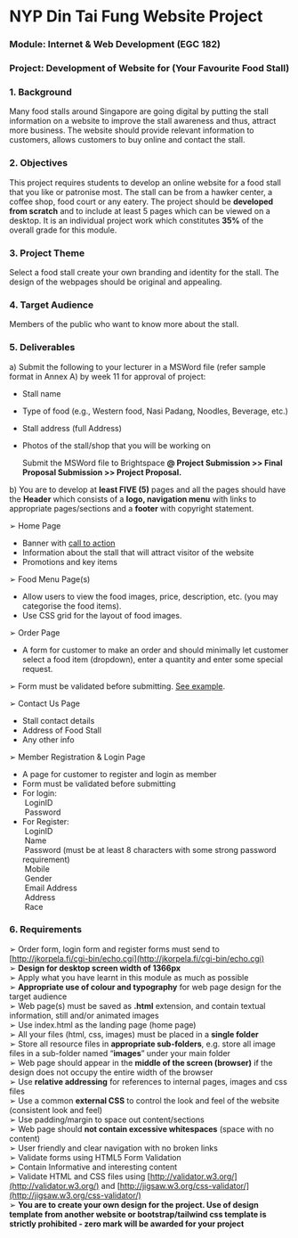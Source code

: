 # NYP Din Tai Fung Website Project
### Module: Internet & Web Development (EGC 182)
### Project: Development of Website for (Your Favourite Food Stall)

### 1. Background
Many food stalls around Singapore are going digital by putting the stall information on a website to 
improve the stall awareness and thus, attract more business. The website should provide relevant 
information to customers, allows customers to buy online and contact the stall. 

### 2. Objectives
This project requires students to develop an online website for a food stall that you like or patronise 
most. The stall can be from a hawker center, a coffee shop, food court or any eatery. The project 
should be **developed from scratch** and to include at least 5 pages which can be viewed on a 
desktop. It is an individual project work which constitutes **35%** of the overall grade for this module.

### 3. Project Theme 
Select a food stall create your own branding and identity for the stall. The design of the webpages 
should be original and appealing. 

### 4. Target Audience 
Members of the public who want to know more about the stall.

### 5. Deliverables 
a) Submit the following to your lecturer in a MSWord file (refer sample format in Annex A) by week 
11 for approval of project:

- Stall name 
- Type of food (e.g., Western food, Nasi Padang, Noodles, Beverage, etc.)
- Stall address (full Address)
- Photos of the stall/shop that you will be working on

  Submit the MSWord file to Brightspace
  **@ Project Submission >> Final Proposal Submission >> Project Proposal.**

b) You are to develop at **least FIVE (5)** pages and all the pages should have the **Header** which consists of a **logo, navigation menu** with links to appropriate pages/sections and a **footer** with copyright statement. 

➢ Home Page 
- Banner with [call to action](https://blog.hubspot.com/marketing/call-to-action-examples)
- Information about the stall that will attract visitor of the website
- Promotions and key items
  
➢ Food Menu Page(s) 
- Allow users to view the food images, price, description, etc. (you may categorise the 
  food items). 
- Use CSS grid for the layout of food images. 

➢ Order Page 
- A form for customer to make an order and should minimally let customer select a food 
  item (dropdown), enter a quantity and enter some special request.
  
➢ Form must be validated before submitting. [See example](https://www.the-art-of-web.com/html/html5-form-validation/). 

➢ Contact Us Page 
- Stall contact details 
- Address of Food Stall 
- Any other info
  
➢ Member Registration & Login Page 
- A page for customer to register and login as member 
- Form must be validated before submitting 
- For login: <br>
  &nbsp;LoginID <br>
  &nbsp;Password 
- For Register: <br>
  &nbsp;LoginID <br>
  &nbsp;Name <br>
  &nbsp;Password (must be at least 8 characters with some strong password requirement) <br>
  &nbsp;Mobile <br>
  &nbsp;Gender <br>
  &nbsp;Email Address <br>
  &nbsp;Address <br>
  &nbsp;Race

### 6. Requirements 
➢ Order form, login form and register forms must send to [http://jkorpela.fi/cgi-bin/echo.cgi](http://jkorpela.fi/cgi-bin/echo.cgi) <br>
➢ **Design for desktop screen width of 1366px** <br>
➢ Apply what you have learnt in this module as much as possible <br>
➢ **Appropriate use of colour and typography** for web page design for the target audience <br>
➢ Web page(s) must be saved as **.html** extension, and contain textual information, still and/or animated images <br>
➢ Use index.html as the landing page (home page) <br>
➢ All your files (html, css, images) must be placed in a **single folder** <br>
➢ Store all resource files in **appropriate sub-folders**, e.g. store all image files in a sub-folder named “**images**” under your main folder <br>
➢ Web page should appear in the **middle of the screen (browser)** if the design does not occupy the entire width of the browser <br>
➢ Use **relative addressing** for references to internal pages, images and css files <br>
➢ Use a common **external CSS** to control the look and feel of the website (consistent look and feel) <br>
➢ Use padding/margin to space out content/sections <br>
➢ Web page should **not contain excessive whitespaces** (space with no content) <br>
➢ User friendly and clear navigation with no broken links <br>
➢ Validate forms using HTML5 Form Validation <br>
➢ Contain Informative and interesting content <br>
➢ Validate HTML and CSS files using [http://validator.w3.org/](http://validator.w3.org/) and [http://jigsaw.w3.org/css-validator/](http://jigsaw.w3.org/css-validator/) <br>
➢ **You are to create your own design for the project. Use of design template from another website or bootstrap/tailwind css template is strictly prohibited - zero mark will be awarded for your project**
